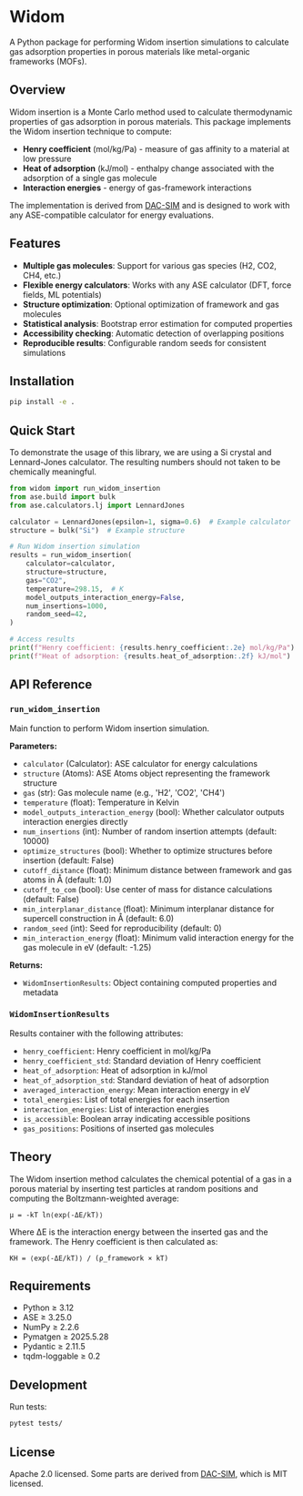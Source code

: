 # Widom

A Python package for performing Widom insertion simulations to calculate gas adsorption properties in porous materials like metal-organic frameworks (MOFs).

## Overview

Widom insertion is a Monte Carlo method used to calculate thermodynamic properties of gas adsorption in porous materials. This package implements the Widom insertion technique to compute:

- **Henry coefficient** (mol/kg/Pa) - measure of gas affinity to a material at low pressure
- **Heat of adsorption** (kJ/mol) - enthalpy change associated with the adsorption of a single gas molecule
- **Interaction energies** - energy of gas-framework interactions

The implementation is derived from [DAC-SIM](https://github.com/hspark1212/DAC-SIM) and is designed to work with any ASE-compatible calculator for energy evaluations.

## Features

- **Multiple gas molecules**: Support for various gas species (H2, CO2, CH4, etc.)
- **Flexible energy calculators**: Works with any ASE calculator (DFT, force fields, ML potentials)
- **Structure optimization**: Optional optimization of framework and gas molecules
- **Statistical analysis**: Bootstrap error estimation for computed properties
- **Accessibility checking**: Automatic detection of overlapping positions
- **Reproducible results**: Configurable random seeds for consistent simulations

## Installation

```bash
pip install -e .
```

## Quick Start
To demonstrate the usage of this library, we are using a Si crystal and Lennard-Jones calculator. The resulting numbers should not taken to be chemically meaningful.

```python
from widom import run_widom_insertion
from ase.build import bulk
from ase.calculators.lj import LennardJones

calculator = LennardJones(epsilon=1, sigma=0.6)  # Example calculator
structure = bulk("Si")  # Example structure

# Run Widom insertion simulation
results = run_widom_insertion(
    calculator=calculator,
    structure=structure,
    gas="CO2",
    temperature=298.15,  # K
    model_outputs_interaction_energy=False,
    num_insertions=1000,
    random_seed=42,
)

# Access results
print(f"Henry coefficient: {results.henry_coefficient:.2e} mol/kg/Pa")
print(f"Heat of adsorption: {results.heat_of_adsorption:.2f} kJ/mol")
```

## API Reference

### `run_widom_insertion`

Main function to perform Widom insertion simulation.

**Parameters:**
- `calculator` (Calculator): ASE calculator for energy calculations
- `structure` (Atoms): ASE Atoms object representing the framework structure
- `gas` (str): Gas molecule name (e.g., 'H2', 'CO2', 'CH4')
- `temperature` (float): Temperature in Kelvin
- `model_outputs_interaction_energy` (bool): Whether calculator outputs interaction energies directly
- `num_insertions` (int): Number of random insertion attempts (default: 10000)
- `optimize_structures` (bool): Whether to optimize structures before insertion (default: False)
- `cutoff_distance` (float): Minimum distance between framework and gas atoms in Å (default: 1.0)
- `cutoff_to_com` (bool): Use center of mass for distance calculations (default: False)
- `min_interplanar_distance` (float): Minimum interplanar distance for supercell construction in Å (default: 6.0)
- `random_seed` (int): Seed for reproducibility (default: 0)
- `min_interaction_energy` (float): Minimum valid interaction energy for the gas molecule in eV (default: -1.25)

**Returns:**
- `WidomInsertionResults`: Object containing computed properties and metadata

### `WidomInsertionResults`

Results container with the following attributes:
- `henry_coefficient`: Henry coefficient in mol/kg/Pa
- `henry_coefficient_std`: Standard deviation of Henry coefficient
- `heat_of_adsorption`: Heat of adsorption in kJ/mol
- `heat_of_adsorption_std`: Standard deviation of heat of adsorption
- `averaged_interaction_energy`: Mean interaction energy in eV
- `total_energies`: List of total energies for each insertion
- `interaction_energies`: List of interaction energies
- `is_accessible`: Boolean array indicating accessible positions
- `gas_positions`: Positions of inserted gas molecules

## Theory

The Widom insertion method calculates the chemical potential of a gas in a porous material by inserting test particles at random positions and computing the Boltzmann-weighted average:

```
μ = -kT ln⟨exp(-ΔE/kT)⟩
```

Where ΔE is the interaction energy between the inserted gas and the framework. The Henry coefficient is then calculated as:

```
KH = ⟨exp(-ΔE/kT)⟩ / (ρ_framework × kT)
```

## Requirements

- Python ≥ 3.12
- ASE ≥ 3.25.0
- NumPy ≥ 2.2.6
- Pymatgen ≥ 2025.5.28
- Pydantic ≥ 2.11.5
- tqdm-loggable ≥ 0.2

## Development

Run tests:
```bash
pytest tests/
```

## License

Apache 2.0 licensed.
Some parts are derived from [DAC-SIM](https://github.com/hspark1212/DAC-SIM), which is MIT licensed.
